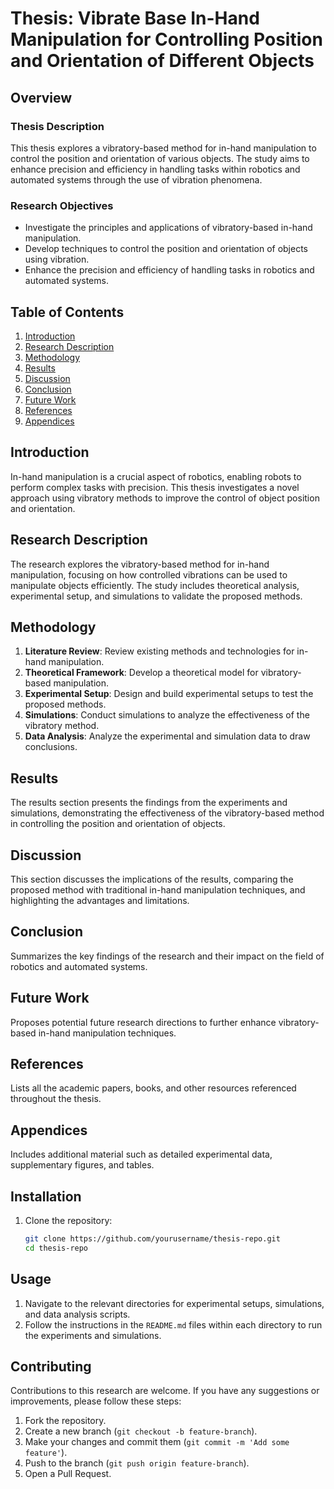 # Thesis: Vibrate Base In-Hand Manipulation for Controlling Position and Orientation of Different Objects

## Overview

### Thesis Description
This thesis explores a vibratory-based method for in-hand manipulation to control the position and orientation of various objects. The study aims to enhance precision and efficiency in handling tasks within robotics and automated systems through the use of vibration phenomena.

### Research Objectives
- Investigate the principles and applications of vibratory-based in-hand manipulation.
- Develop techniques to control the position and orientation of objects using vibration.
- Enhance the precision and efficiency of handling tasks in robotics and automated systems.

## Table of Contents
1. [Introduction](#introduction)
2. [Research Description](#research-description)
3. [Methodology](#methodology)
4. [Results](#results)
5. [Discussion](#discussion)
6. [Conclusion](#conclusion)
7. [Future Work](#future-work)
8. [References](#references)
9. [Appendices](#appendices)

## Introduction
In-hand manipulation is a crucial aspect of robotics, enabling robots to perform complex tasks with precision. This thesis investigates a novel approach using vibratory methods to improve the control of object position and orientation.

## Research Description
The research explores the vibratory-based method for in-hand manipulation, focusing on how controlled vibrations can be used to manipulate objects efficiently. The study includes theoretical analysis, experimental setup, and simulations to validate the proposed methods.

## Methodology
1. **Literature Review**: Review existing methods and technologies for in-hand manipulation.
2. **Theoretical Framework**: Develop a theoretical model for vibratory-based manipulation.
3. **Experimental Setup**: Design and build experimental setups to test the proposed methods.
4. **Simulations**: Conduct simulations to analyze the effectiveness of the vibratory method.
5. **Data Analysis**: Analyze the experimental and simulation data to draw conclusions.

## Results
The results section presents the findings from the experiments and simulations, demonstrating the effectiveness of the vibratory-based method in controlling the position and orientation of objects.

## Discussion
This section discusses the implications of the results, comparing the proposed method with traditional in-hand manipulation techniques, and highlighting the advantages and limitations.

## Conclusion
Summarizes the key findings of the research and their impact on the field of robotics and automated systems.

## Future Work
Proposes potential future research directions to further enhance vibratory-based in-hand manipulation techniques.

## References
Lists all the academic papers, books, and other resources referenced throughout the thesis.

## Appendices
Includes additional material such as detailed experimental data, supplementary figures, and tables.

## Installation

1. Clone the repository:
    ```sh
    git clone https://github.com/yourusername/thesis-repo.git
    cd thesis-repo
    ```

## Usage

1. Navigate to the relevant directories for experimental setups, simulations, and data analysis scripts.
2. Follow the instructions in the `README.md` files within each directory to run the experiments and simulations.

## Contributing
Contributions to this research are welcome. If you have any suggestions or improvements, please follow these steps:

1. Fork the repository.
2. Create a new branch (`git checkout -b feature-branch`).
3. Make your changes and commit them (`git commit -m 'Add some feature'`).
4. Push to the branch (`git push origin feature-branch`).
5. Open a Pull Request.
